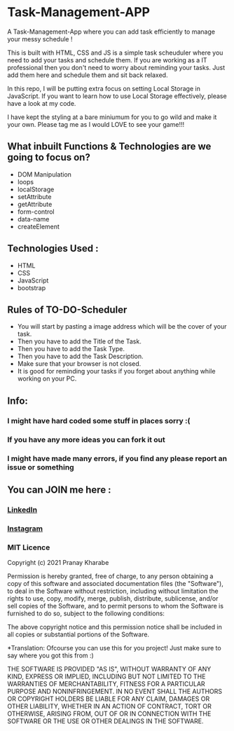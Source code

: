 # Task-Management-APP
A Task-Management-App where you can add task efficiently to manage your messy schedule !


This is built with HTML, CSS and JS is a simple task scheuduler where you need to add your tasks and schedule them. If you are working as a IT professional then you don't need to worry about reminding your tasks. Just add them here and schedule them and sit back relaxed. 

In this repo, I will be putting extra focus on setting Local Storage in JavaScript. If you want to learn how to use Local Storage effectively, please have a look at my code.

I have kept the styling at a bare miniumum for you to go wild and make it your own. Please tag me as I would LOVE to see your game!!!

## What inbuilt Functions & Technologies are we going to focus on?
- DOM Manipulation
- loops
- localStorage
- setAttribute
- getAttribute
- form-control
- data-name
- createElement

## Technologies Used :
- HTML 
- CSS 
- JavaScript
- bootstrap

## Rules of TO-DO-Scheduler
- You will start by pasting a image address which will be the cover of your task.
- Then you have to add the Title of the Task.
- Then you have to add the Task Type.
- Then you have to add the Task Description.
- Make sure that your browser is not closed.
- It is good for reminding your tasks if you forget about anything while working on your PC.

## Info:
### I might have hard coded some stuff in places sorry :(
### If you have any more ideas you can fork it out
### I might have made  **many** errors, if you find any please report an issue or something <br />

## You can JOIN me here :
### [LinkedIn](https://www.linkedin.com/in/pranay-kharabe-b01456207/)
### [Instagram](https://www.instagram.com/_pranay_2_/)


### MIT Licence

Copyright (c) 2021 Pranay Kharabe

Permission is hereby granted, free of charge, to any person obtaining a copy of this software and associated documentation files (the "Software"), to deal in the Software without restriction, including without limitation the rights to use, copy, modify, merge, publish, distribute, sublicense, and/or sell copies of the Software, and to permit persons to whom the Software is furnished to do so, subject to the following conditions:

The above copyright notice and this permission notice shall be included in all copies or substantial portions of the Software.

*Translation: Ofcourse you can use this for you project! Just make sure to say where you got this from :)

THE SOFTWARE IS PROVIDED "AS IS", WITHOUT WARRANTY OF ANY KIND, EXPRESS OR IMPLIED, INCLUDING BUT NOT LIMITED TO THE WARRANTIES OF MERCHANTABILITY, FITNESS FOR A PARTICULAR PURPOSE AND NONINFRINGEMENT. IN NO EVENT SHALL THE AUTHORS OR COPYRIGHT HOLDERS BE LIABLE FOR ANY CLAIM, DAMAGES OR OTHER LIABILITY, WHETHER IN AN ACTION OF CONTRACT, TORT OR OTHERWISE, ARISING FROM, OUT OF OR IN CONNECTION WITH THE SOFTWARE OR THE USE OR OTHER DEALINGS IN THE SOFTWARE.


